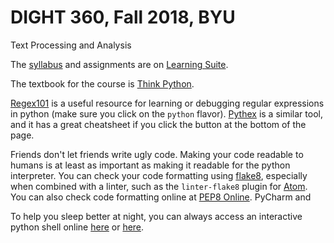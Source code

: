 # DIGHT 360, Fall 2018, BYU
Text Processing and Analysis

The [syllabus](https://learningsuite.byu.edu/view/ldbwhlSjZW4x.html) and
assignments are on [Learning Suite](https://learningsuite.byu.edu).

The textbook for the course is [Think Python](http://greenteapress.com/wp/think-python-2e/).

[Regex101](https://regex101.com/) is a useful resource for learning or
debugging regular expressions in python (make sure you click on the `python`
flavor). [Pythex](http://pythex.org) is a similar tool, and it has a great
cheatsheet if you click the button at the bottom of the page.

Friends don't let friends write ugly code. Making your code readable to humans
is at least as important as making it readable for the python interpreter. You
can check your code formatting using
[flake8](https://pypi.python.org/pypi/flake8), especially when combined with a
linter, such as the `linter-flake8` plugin for [Atom](http://atom.io).  You can
also check code formatting online at [PEP8 Online](http://pep8online.com/).
PyCharm and 

To help you sleep better at night, you can always access an interactive python
shell online [here](https://www.python.org/shell/) or [here](https://www.pythonanywhere.com).
